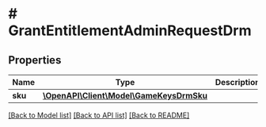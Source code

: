 # # GrantEntitlementAdminRequestDrm

## Properties

Name | Type | Description | Notes
------------ | ------------- | ------------- | -------------
**sku** | [**\OpenAPI\Client\Model\GameKeysDrmSku**](GameKeysDrmSku.md) |  |

[[Back to Model list]](../../README.md#models) [[Back to API list]](../../README.md#endpoints) [[Back to README]](../../README.md)
